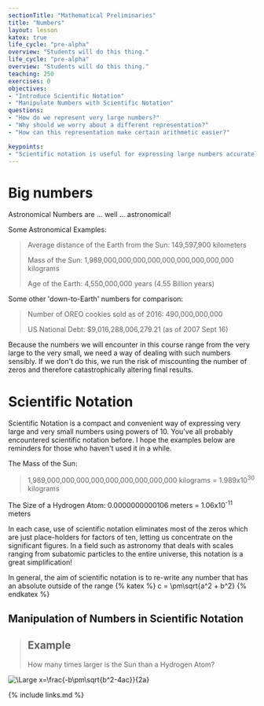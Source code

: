 ```yaml
---
sectionTitle: "Mathematical Preliminaries"
title: "Numbers"
layout: lesson
katex: true
life_cycle: "pre-alpha"
overview: "Students will do this thing."
life_cycle: "pre-alpha"
overview: "Students will do this thing."
teaching: 250
exercises: 0
objectives:
- "Introduce Scientific Notation"
- "Manipulate Numbers with Scientific Notation"
questions:
- "How do we represent very large numbers?"
- "Why should we worry about a different representation?"
- "How can this representation make certain arithmetic easier?"

keypoints:
- "Scientific notation is useful for expressing large numbers accurately."
---
```


# Big numbers
Astronomical Numbers are ... well ... astronomical!

Some Astronomical Examples:
> Average distance of the Earth from the Sun: 149,597,900 kilometers
>
> Mass of the Sun: 1,989,000,000,000,000,000,000,000,000,000 kilograms
>
> Age of the Earth: 4,550,000,000 years (4.55 Billion years)

Some other 'down-to-Earth' numbers for comparison:
> Number of OREO cookies sold as of 2016: 490,000,000,000
>
> US National Debt: $9,016,288,006,279.21 (as of 2007 Sept 16)


Because the numbers we will encounter in this course range from the very large to the very small, we need a way of dealing with such numbers sensibly. If we don't do this, we run the risk of miscounting the number of zeros and therefore catastrophically altering final results.

# Scientific Notation
Scientific Notation is a compact and convenient way of expressing very large and very small numbers using powers of 10. You've all probably encountered scientific notation before. I hope the examples below are reminders for those who haven't used it in a while.

The Mass of the Sun:
> 1,989,000,000,000,000,000,000,000,000,000 kilograms = 1.989x10<sup>30</sup> kilograms

The Size of a Hydrogen Atom:
0.0000000000106 meters = 1.06x10<sup>-11</sup> meters

In each case, use of scientific notation eliminates most of the zeros which are just place-holders for factors of ten, letting us concentrate on the significant figures. In a field such as astronomy that deals with scales ranging from subatomic particles to the entire universe, this notation is a great simplification!

In general, the aim of scientific notation is to re-write any number that has an absolute outside of the range {% katex %}
c = \pm\sqrt{a^2 + b^2}
{% endkatex %}

## Manipulation of Numbers in Scientific Notation

> ## Example
>
> How many times larger is the Sun than a Hydrogen Atom?
>

<img src="https://latex.codecogs.com/svg.latex?\Large&space;x=\frac{-b\pm\sqrt{b^2-4ac}}{2a}" title="\Large x=\frac{-b\pm\sqrt{b^2-4ac}}{2a}" />



{% include links.md %}
